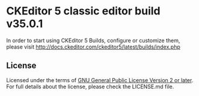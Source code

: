 # CKEditor 5 classic editor build v35.0.1

In order to start using CKEditor 5 Builds, configure or customize them, please visit http://docs.ckeditor.com/ckeditor5/latest/builds/index.php

## License

Licensed under the terms of [GNU General Public License Version 2 or later](http://www.gnu.org/licenses/gpl.html).
For full details about the license, please check the LICENSE.md file.
